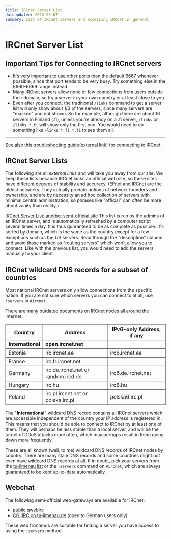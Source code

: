 ```yaml
---
title: IRCnet Server List
dateupdated: 2013-05-07
summary: List of IRCnet servers and accessing IRCnet in general
---
```


# IRCnet Server List

## Important Tips for Connecting to IRCnet servers

* It's very important to use other ports than the default 6667 whenever possible, since that port tends to be very busy. Try something else in the 6660-6669 range instead.
* Many IRCnet servers allow none or few connections from users outside their domain, so try a server in your own country or at least close to you.
* Even after you connect, the traditional `/links` command to get a server list will only show about 1/3 of the servers, since many servers are "masked" and not shown. So for example, although there are about 16 servers in Finland (.fi), unless you're already on a .fi server, `/links` or `/links *.fi` will show only the first one. You would need to do something like `/links *.fi *.fi` to see them all.

* * *

See also this [troubleshooting guide](http://www.ircnet.com/troubles.html)(external link) for connecting to IRCnet.


## IRCnet Server Lists

The following are all *external links* and will take you away from our site. We keep these lists because IRCnet lacks an official web site, so these sites have different degrees of stability and accuracy. 
(EFnet and IRCnet are the oldest networks. They actually predate notions of network founders and ownership, and are by necessity an ad hoc collection of servers with minimal central administration, so phrases like "official" can often be more about vanity than reality.)

[IRCnet Server List: another semi-official site](http://irc.tu-ilmenau.de/all_servers/)
This list is run by the admins of an IRCnet server, and is automatically refreshed by a computer script several times a day. It is thus guaranteed to be as complete as possible. It's sorted by domain, which is the same as the country except for a few exceptions such as the US servers. Read through the "description" column and avoid those marked as "routing servers" which won't allow you to connect. Like with the previous list, you would need to add the servers manually to your client.

## IRCnet wildcard DNS records for a subset of countries

Most national IRCnet servers only allow connections from the specific nation.
If you are not sure which servers you can connect to at all, use `!servers` in
`#ircnet`.

There are many outdated documents on IRCnet nodes all around the internet.

<table width="80%" border="1">
 <thead>
 <tr>
  <th>Country</th>
  <th>Address</th>
  <th>IPv6-only Address, if any</th>
 </tr>
 </thead>
 <tbody>
 <tr>
  <td><b>International</b></td>
  <td><b>open.ircnet.net</b></td>
  <td></td>
 </tr>
 <tr>
  <td>Estonia</td>
  <td>irc.ircnet.ee</td>
  <td>irc6.ircnet.ee</td>
 </tr>
 <tr>
  <td>France</td>
  <td>irc.fr.ircnet.net</td>
  <td></td>
 </tr>
 <tr>
  <td>Germany</td>
  <td>irc.de.ircnet.net or random.ircd.de</td>
  <td>irc6.de.ircnet.net</td>
 </tr>
 <tr>
  <td>Hungary</td>
  <td>irc.hu</td>
  <td>irc6.hu</td>
 </tr>
 <tr>
  <td>Poland</td>
  <td>irc.pl.ircnet.net or polska.irc.pl</td>
  <td>polska6.irc.pl</td>
 </tr>
 </tbody>
</table>

The "<b>International</b>" wildcard DNS record contains all IRCnet
servers which are accessible independent of the country your IP address is
registered in. This means that you should be able to connect to IRCnet by at
least one of them. They will perhaps be less stable than a local server, and
will be the target of DDoS attacks more often, which may perhaps result in them
going down more frequently.

These are all known (well, to me) wildcard DNS records of IRCnet nodes by
country. There are many stale DNS records and some countries might not even
have wildcard DNS records at all. If in doubt, pick your servers from the
[tu-ilmenau list](http://irc.tu-ilmenau.de/all_servers/) or the `!servers`
command on `#ircnet`, which are always guaranteed to be kept up-to-date
automatically.

## Webchat

The following semi-official web-gateways are available for IRCnet:

* [public qwebirc](http://webchat.ircnet.net)
* [CGI:IRC on tu-ilmenau.de](http://irc.tu-ilmenau.de/web-irc/) (open to German users only)

These web frontends are suitable for finding a server you have access to using the `!servers` method.


